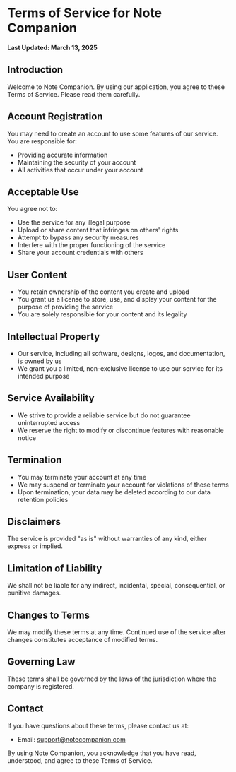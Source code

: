 # Terms of Service for Note Companion

**Last Updated: March 13, 2025**

## Introduction

Welcome to Note Companion. By using our application, you agree to these Terms of Service. Please read them carefully.

## Account Registration

You may need to create an account to use some features of our service. You are responsible for:
- Providing accurate information
- Maintaining the security of your account
- All activities that occur under your account

## Acceptable Use

You agree not to:
- Use the service for any illegal purpose
- Upload or share content that infringes on others' rights
- Attempt to bypass any security measures
- Interfere with the proper functioning of the service
- Share your account credentials with others

## User Content

- You retain ownership of the content you create and upload
- You grant us a license to store, use, and display your content for the purpose of providing the service
- You are solely responsible for your content and its legality

## Intellectual Property

- Our service, including all software, designs, logos, and documentation, is owned by us
- We grant you a limited, non-exclusive license to use our service for its intended purpose

## Service Availability

- We strive to provide a reliable service but do not guarantee uninterrupted access
- We reserve the right to modify or discontinue features with reasonable notice

## Termination

- You may terminate your account at any time
- We may suspend or terminate your account for violations of these terms
- Upon termination, your data may be deleted according to our data retention policies

## Disclaimers

The service is provided "as is" without warranties of any kind, either express or implied.

## Limitation of Liability

We shall not be liable for any indirect, incidental, special, consequential, or punitive damages.

## Changes to Terms

We may modify these terms at any time. Continued use of the service after changes constitutes acceptance of modified terms.

## Governing Law

These terms shall be governed by the laws of the jurisdiction where the company is registered.

## Contact

If you have questions about these terms, please contact us at:
- Email: support@notecompanion.com

By using Note Companion, you acknowledge that you have read, understood, and agree to these Terms of Service.